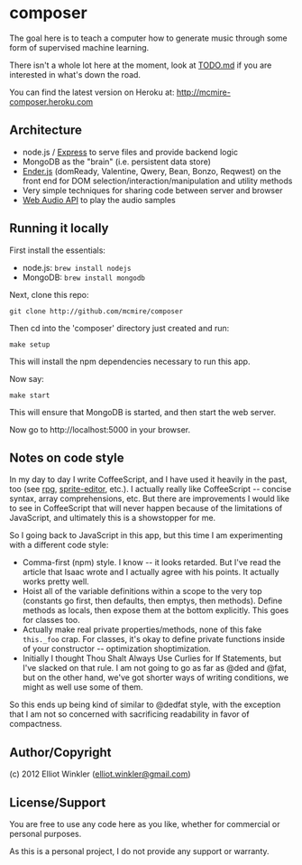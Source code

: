 # composer

The goal here is to teach a computer how to generate music through some form of
supervised machine learning.

There isn't a whole lot here at the moment, look at [TODO.md][TODO] if you
are interested in what's down the road.

You can find the latest version on Heroku at: <http://mcmire-composer.heroku.com>


## Architecture

* node.js / [Express][express] to serve files and provide backend logic
* MongoDB as the "brain" (i.e. persistent data store)
* [Ender.js][ender] (domReady, Valentine, Qwery, Bean, Bonzo, Reqwest) on the
  front end for DOM selection/interaction/manipulation and utility methods
* Very simple techniques for sharing code between server and browser
* [Web Audio API][web-audio-api] to play the audio samples


## Running it locally

First install the essentials:

* node.js: `brew install nodejs`
* MongoDB: `brew install mongodb`

Next, clone this repo:

    git clone http://github.com/mcmire/composer

Then cd into the 'composer' directory just created and run:

    make setup

This will install the npm dependencies necessary to run this app.

Now say:

    make start

This will ensure that MongoDB is started, and then start the web server.

Now go to http://localhost:5000 in your browser.


## Notes on code style

In my day to day I write CoffeeScript, and I have used it heavily in the past,
too (see [rpg][], [sprite-editor][], etc.). I actually really like CoffeeScript
-- concise syntax, array comprehensions, etc. But there are improvements I would
like to see in CoffeeScript that will never happen because of the limitations of
JavaScript, and ultimately this is a showstopper for me.

So I going back to JavaScript in this app, but this time I am experimenting with
a different code style:

* Comma-first (npm) style. I know -- it looks retarded. But I've read the
  article that Isaac wrote and I actually agree with his points. It actually
  works pretty well.
* Hoist all of the variable definitions within a scope to the very top
  (constants go first, then defaults, then emptys, then methods). Define methods
  as locals, then expose them at the bottom explicitly. This goes for classes
  too.
* Actually make real private properties/methods, none of this fake `this._foo`
  crap. For classes, it's okay to define private functions inside of your
  constructor -- optimization shoptimization.
* Initially I thought Thou Shalt Always Use Curlies for If Statements, but I've
  slacked on that rule. I am not going to go as far as @ded and @fat, but on the
  other hand, we've got shorter ways of writing conditions, we might as well use
  some of them.

So this ends up being kind of similar to @dedfat style, with the exception
that I am not so concerned with sacrificing readability in favor of compactness.


## Author/Copyright

(c) 2012 Elliot Winkler (<elliot.winkler@gmail.com>)


## License/Support

You are free to use any code here as you like, whether for commercial
or personal purposes.

As this is a personal project, I do not provide any support or warranty.


[TODO]: TODO.md
[express]: http://expressjs.com/
[ender]: http://ender.jit.su/
[hem]: https://github.com/maccman/hem
[web-audio-api]: https://dvcs.w3.org/hg/audio/raw-file/tip/webaudio/specification.html
[rpg]: http://github.com/mcmire/rpg
[sprite-editor]: http://github.com/mcmire/sprite-editor


